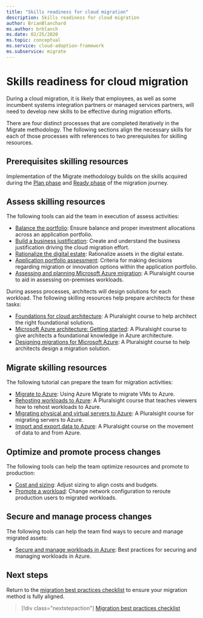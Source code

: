 ```yaml
---
title: "Skills readiness for cloud migration"
description: Skills readiness for cloud migration
author: BrianBlanchard
ms.author: brblanch
ms.date: 02/25/2020
ms.topic: conceptual
ms.service: cloud-adoption-framework
ms.subservice: migrate
---
```


<!-- cSpell:ignore Getting Started -->

# Skills readiness for cloud migration

During a cloud migration, it is likely that employees, as well as some incumbent systems integration partners or managed services partners, will need to develop new skills to be effective during migration efforts.

There are four distinct processes that are completed iteratively in the Migrate methodology. The following sections align the necessary skills for each of those processes with references to two prerequisites for skilling resources.

## Prerequisites skilling resources

Implementation of the Migrate methodology builds on the skills acquired during the [Plan phase](../strategy/suggested-skills.md) and [Ready phase](../organize/suggested-skills.md) of the migration journey.

## Assess skilling resources

The following tools can aid the team in execution of assess activities:

- [Balance the portfolio](../strategy/balance-the-portfolio.md): Ensure balance and proper investment allocations across an application portfolio.
- [Build a business justification](../strategy/cloud-migration-business-case.md): Create and understand the business justification driving the cloud migration effort.
- [Rationalize the digital estate](../digital-estate/rationalize.md): Rationalize assets in the digital estate.
- [Application portfolio assessment](/learn/modules/app-and-infra-migration-and-modernization): Criteria for making decisions regarding migration or innovation options within the application portfolio.
- [Assessing and planning Microsoft Azure migration](https://www.pluralsight.com/courses/microsoft-azure-migration-assessing-planning): A Pluralsight course to aid in assessing on-premises workloads.

During assess processes, architects will design solutions for each workload. The following skilling resources help prepare architects for these tasks:

- [Foundations for cloud architecture](https://www.pluralsight.com/courses/cloud-architecture-foundations): A Pluralsight course to help architect the right foundational solutions.
- [Microsoft Azure architecture: Getting started](https://www.pluralsight.com/courses/azure-architecture-getting-started): A Pluralsight course to give architects a foundational knowledge in Azure architecture.
- [Designing migrations for Microsoft Azure](https://www.pluralsight.com/courses/microsoft-azure-migrations-designing): A Pluralsight course to help architects design a migration solution.

## Migrate skilling resources

The following tutorial can prepare the team for migration activities:

- [Migrate to Azure](/azure/site-recovery/migrate-tutorial-on-premises-azure): Using Azure Migrate to migrate VMs to Azure.
- [Rehosting workloads to Azure](https://www.pluralsight.com/courses/microsoft-azure-workloads-rehosting): A Pluralsight course that teaches viewers how to rehost workloads to Azure.
- [Migrating physical and virtual servers to Azure](https://www.pluralsight.com/courses/microsoft-azure-migrating-physical-virtual-servers): A Pluralsight course for migrating servers to Azure.
- [Import and export data to Azure](https://www.pluralsight.com/courses/microsoft-azure-import-export-data): A Pluralsight course on the movement of data to and from Azure.

## Optimize and promote process changes

The following tools can help the team optimize resources and promote to production:

- [Cost and sizing](./azure-best-practices/migrate-best-practices-costs.md): Adjust sizing to align costs and budgets.
- [Promote a workload](./azure-best-practices/migrate-best-practices-networking.md): Change network configuration to reroute production users to migrated workloads.

## Secure and manage process changes

The following tools can help the team find ways to secure and manage migrated assets:

- [Secure and manage workloads in Azure](./azure-best-practices/migrate-best-practices-security-management.md): Best practices for securing and managing workloads in Azure.

## Next steps

Return to the [migration best practices checklist](./azure-best-practices/index.md) to ensure your migration method is fully aligned.

> [!div class="nextstepaction"]
> [Migration best practices checklist](./index.md)
